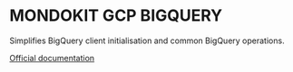 # MONDOKIT GCP BIGQUERY

Simplifies BigQuery client initialisation and common BigQuery operations.

[Official documentation](https://mondokit.dev/packages/gcp-bigquery.html)
